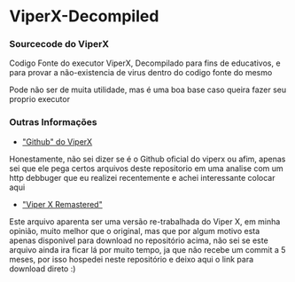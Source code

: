 # ViperX-Decompiled


### Sourcecode do ViperX

Codigo Fonte do executor ViperX, Decompilado para fins de educativos, e para provar a não-existencia de virus dentro do codigo fonte do mesmo
<p></p>
Pode não ser de muita utilidade, mas é uma boa base caso queira fazer seu proprio executor

### Outras Informações

- ["Github" do ViperX ](https://github.com/ySeuamorkkk/viperx)
<p></p>
Honestamente, não sei dizer se é o Github oficial do viperx ou afim, apenas sei que ele pega certos arquivos deste repositorio em uma analise com um http debbuger que eu realizei recentemente e achei interessante colocar aqui
<p></p>

- ["Viper X Remastered"](https://cdn-106.anonfiles.com/bbL6wfycy5/3a97f3d0-1658007943/Viper%20X%20Remastered.zip)
<p></p>
Este arquivo aparenta ser uma versão re-trabalhada do Viper X, em minha opinião, muito melhor que o original, mas que por algum motivo esta apenas disponivel para download no repositório acima, não sei se este arquivo ainda ira ficar lá por muito tempo, ja que não recebe um commit a 5 meses, por isso hospedei neste repositório e deixo aqui o link para download direto :)
